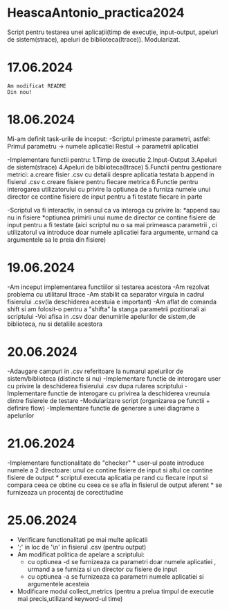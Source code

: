 # HeascaAntonio_practica2024
Script pentru testarea unei aplicații(timp de execuție, input-output, apeluri de sistem(strace), apeluri de biblioteca(ltrace)). Modularizat.

# 17.06.2024

    Am modificat README
    Din nou!

# 18.06.2024
Mi-am definit task-urile de inceput:
-Scriptul primeste parametri, astfel:
    Primul parametru -> numele aplicatiei
    Restul -> parametrii aplicatiei

-Implementare functii pentru:
    1.Timp de executie
    2.Input-Output
    3.Apeluri de sistem(strace)
    4.Apeluri de biblioteca(ltrace)
    5.Functii pentru gestionare metrici:
        a.creare fisier .csv cu detalii despre aplicatia testata
        b.append in fisierul .csv
        c.creare fisiere pentru fiecare metrica
    6.Functie pentru interogarea utilizatorului cu privire la optiunea de a furniza numele unui director ce contine fisiere de input pentru a fi testate fiecare in parte

-Scriptul va fi interactiv, in sensul ca va interoga cu privire la:
    *append sau nu in fisiere
    *optiunea primirii unui nume de director ce contine fisiere de input pentru a fi testate
        (aici scriptul nu o sa mai primeasca parametrii , ci utilizatorul va introduce doar numele aplicatiei fara argumente, urmand ca argumentele sa le preia din fisiere)

# 19.06.2024
-Am inceput implementarea functiilor si testarea acestora
-Am rezolvat problema cu utilitarul ltrace
-Am stabilit ca separator virgula in cadrul fisierului .csv(la deschiderea acestuia e important)
-Am aflat de comanda shift si am folosit-o pentru a "shifta" la stanga parametrii pozitionali ai scriptului
-Voi afisa in .csv doar denumirile apelurilor de sistem,de biblioteca, nu si detaliile acestora

# 20.06.2024
-Adaugare campuri in .csv referitoare la numarul apelurilor de sistem/biblioteca (distincte si nu)
-Implementare functie de interogare user cu privire la deschiderea fisierului .csv dupa rularea scriptului
-Implementare functie de interogare cu privirea la deschiderea vreunuia dintre fisierele de testare
-Modularizare script (organizarea pe functii + definire flow)
-Implementare functie de generare a unei diagrame a apelurilor

# 21.06.2024
-Implementare functionalitate de "checker"
    * user-ul poate introduce numele a 2 directoare: unul ce contine fisiere de input si altul ce contine fisiere de output
    * scriptul executa aplicatia pe rand cu fiecare input si compara ceea ce obtine cu ceea ce se afla in fisierul de output aferent
    * se furnizeaza un procentaj de corectitudine

# 25.06.2024
- Verificare functionalitati pe mai multe aplicatii
- ';' in loc de '\n' in fisierul .csv (pentru output)
- Am modificat politica de apelare a scriptului:
    * cu optiunea -d se furnizeaza ca parametri doar numele aplicatiei , urmand a se furniza si un director cu fisiere de input
    * cu optiunea -a se furnizeaza ca parametri numele aplicatiei si argumentele acesteia
- Modificare modul collect_metrics (pentru a prelua timpul de executie mai precis,utilizand keyword-ul time)